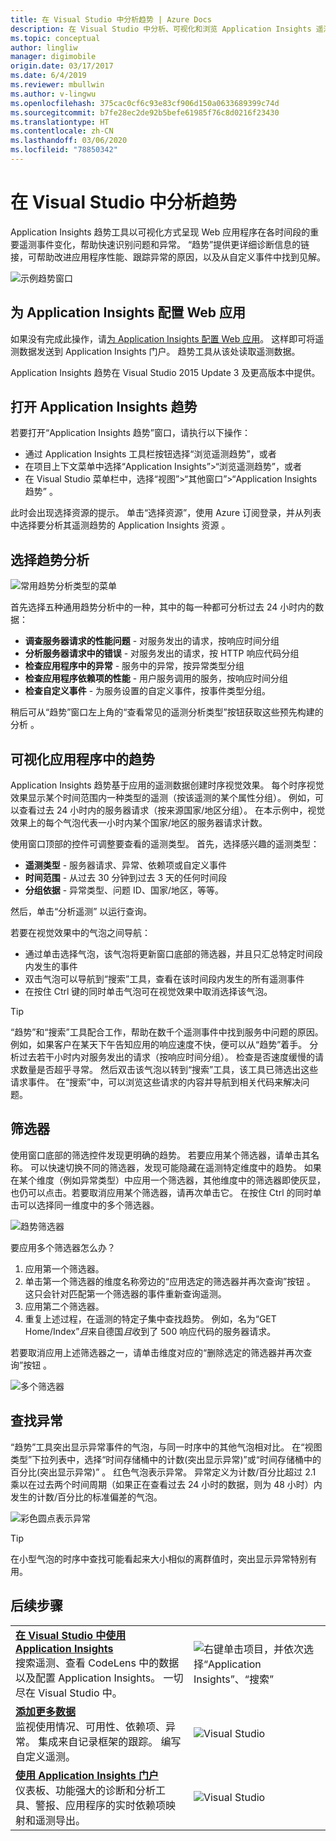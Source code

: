 ```yaml
---
title: 在 Visual Studio 中分析趋势 | Azure Docs
description: 在 Visual Studio 中分析、可视化和浏览 Application Insights 遥测的趋势。
ms.topic: conceptual
author: lingliw
manager: digimobile
origin.date: 03/17/2017
ms.date: 6/4/2019
ms.reviewer: mbullwin
ms.author: v-lingwu
ms.openlocfilehash: 375cac0cf6c93e83cf906d150a0633689399c74d
ms.sourcegitcommit: b7fe28ec2de92b5befe61985f76c8d0216f23430
ms.translationtype: HT
ms.contentlocale: zh-CN
ms.lasthandoff: 03/06/2020
ms.locfileid: "78850342"
---
```

# <a name="analyzing-trends-in-visual-studio"></a>在 Visual Studio 中分析趋势
Application Insights 趋势工具以可视化方式呈现 Web 应用程序在各时间段的重要遥测事件变化，帮助快速识别问题和异常。 “趋势”提供更详细诊断信息的链接，可帮助改进应用程序性能、跟踪异常的原因，以及从自定义事件中找到见解。

![示例趋势窗口](./media/visual-studio-trends/app-insights-trends-hero-750.png)

## <a name="configure-your-web-app-for-application-insights"></a>为 Application Insights 配置 Web 应用

如果没有完成此操作，请[为 Application Insights 配置 Web 应用](../../azure-monitor/app/app-insights-overview.md)。 这样即可将遥测数据发送到 Application Insights 门户。 趋势工具从该处读取遥测数据。

Application Insights 趋势在 Visual Studio 2015 Update 3 及更高版本中提供。

## <a name="open-application-insights-trends"></a>打开 Application Insights 趋势
若要打开“Application Insights 趋势”窗口，请执行以下操作：

* 通过 Application Insights 工具栏按钮选择“浏览遥测趋势”，或者 
* 在项目上下文菜单中选择“Application Insights”>“浏览遥测趋势”，或者 
* 在 Visual Studio 菜单栏中，选择“视图”>“其他窗口”>“Application Insights 趋势”  。

此时会出现选择资源的提示。 单击“选择资源”，使用 Azure 订阅登录，并从列表中选择要分析其遥测趋势的 Application Insights 资源  。

## <a name="choose-a-trend-analysis"></a>选择趋势分析
![常用趋势分析类型的菜单](./media/visual-studio-trends/app-insights-trends-1-750.png)

首先选择五种通用趋势分析中的一种，其中的每一种都可分析过去 24 小时内的数据：

* **调查服务器请求的性能问题** - 对服务发出的请求，按响应时间分组
* **分析服务器请求中的错误** - 对服务发出的请求，按 HTTP 响应代码分组
* **检查应用程序中的异常** - 服务中的异常，按异常类型分组
* **检查应用程序依赖项的性能** - 用户服务调用的服务，按响应时间分组
* **检查自定义事件** - 为服务设置的自定义事件，按事件类型分组。

稍后可从“趋势”窗口左上角的“查看常见的遥测分析类型”按钮获取这些预先构建的分析  。

## <a name="visualize-trends-in-your-application"></a>可视化应用程序中的趋势
Application Insights 趋势基于应用的遥测数据创建时序视觉效果。 每个时序视觉效果显示某个时间范围内一种类型的遥测（按该遥测的某个属性分组）。 例如，可以查看过去 24 小时内的服务器请求（按来源国家/地区分组）。 在本示例中，视觉效果上的每个气泡代表一小时内某个国家/地区的服务器请求计数。

使用窗口顶部的控件可调整要查看的遥测类型。 首先，选择感兴趣的遥测类型：

* **遥测类型** - 服务器请求、异常、依赖项或自定义事件
* **时间范围** - 从过去 30 分钟到过去 3 天的任何时间段
* **分组依据** - 异常类型、问题 ID、国家/地区，等等。

然后，单击“分析遥测”  以运行查询。

若要在视觉效果中的气泡之间导航：

* 通过单击选择气泡，该气泡将更新窗口底部的筛选器，并且只汇总特定时间段内发生的事件
* 双击气泡可以导航到“搜索”工具，查看在该时间段内发生的所有遥测事件
* 在按住 Ctrl 键的同时单击气泡可在视觉效果中取消选择该气泡。

> [!TIP]
> “趋势”和“搜索”工具配合工作，帮助在数千个遥测事件中找到服务中问题的原因。 例如，如果客户在某天下午告知应用的响应速度不快，便可以从“趋势”着手。 分析过去若干小时内对服务发出的请求（按响应时间分组）。 检查是否速度缓慢的请求数量是否超乎寻常。 然后双击该气泡以转到“搜索”工具，该工具已筛选出这些请求事件。 在“搜索”中，可以浏览这些请求的内容并导航到相关代码来解决问题。
> 
> 

## <a name="filter"></a>筛选器
使用窗口底部的筛选控件发现更明确的趋势。 若要应用某个筛选器，请单击其名称。 可以快速切换不同的筛选器，发现可能隐藏在遥测特定维度中的趋势。 如果在某个维度（例如异常类型）中应用一个筛选器，其他维度中的筛选器即使灰显，也仍可以点击。若要取消应用某个筛选器，请再次单击它。 在按住 Ctrl 的同时单击可以选择同一维度中的多个筛选器。

![趋势筛选器](./media/visual-studio-trends/TrendsFiltering-750.png)

要应用多个筛选器怎么办？ 

1. 应用第一个筛选器。 
2. 单击第一个筛选器的维度名称旁边的“应用选定的筛选器并再次查询”按钮  。 这只会针对匹配第一个筛选器的事件重新查询遥测。 
3. 应用第二个筛选器。 
4. 重复上述过程，在遥测的特定子集中查找趋势。 例如，名为“GET Home/Index”*且*来自德国*且*收到了 500 响应代码的服务器请求。 

若要取消应用上述筛选器之一，请单击维度对应的“删除选定的筛选器并再次查询”按钮  。

![多个筛选器](./media/visual-studio-trends/TrendsFiltering2-750.png)

## <a name="find-anomalies"></a>查找异常
“趋势”工具突出显示异常事件的气泡，与同一时序中的其他气泡相对比。 在“视图类型”下拉列表中，选择“时间存储桶中的计数(突出显示异常)”或“时间存储桶中的百分比(突出显示异常)”   。 红色气泡表示异常。 异常定义为计数/百分比超过 2.1 乘以在过去两个时间周期（如果正在查看过去 24 小时的数据，则为 48 小时）内发生的计数/百分比的标准偏差的气泡。

![彩色圆点表示异常](./media/visual-studio-trends/TrendsAnomalies-750.png)

> [!TIP]
> 在小型气泡的时序中查找可能看起来大小相似的离群值时，突出显示异常特别有用。  
> 
> 

<a name="next"></a>
## <a name="next-steps"></a>后续步骤
|  |  |
| --- | --- |
| **[在 Visual Studio 中使用 Application Insights](../../azure-monitor/app/visual-studio.md)**<br/>搜索遥测、查看 CodeLens 中的数据以及配置 Application Insights。 一切尽在 Visual Studio 中。 |![右键单击项目，并依次选择“Application Insights”、“搜索”](./media/visual-studio-trends/34.png) |
| **[添加更多数据](../../azure-monitor/app/asp-net-more.md)**<br/>监视使用情况、可用性、依赖项、异常。 集成来自记录框架的跟踪。 编写自定义遥测。 |![Visual Studio](./media/visual-studio-trends/64.png) |
| **[使用 Application Insights 门户](../../azure-monitor/app/overview-dashboard.md)**<br/>仪表板、功能强大的诊断和分析工具、警报、应用程序的实时依赖项映射和遥测导出。 |![Visual Studio](./media/visual-studio-trends/62.png) |




